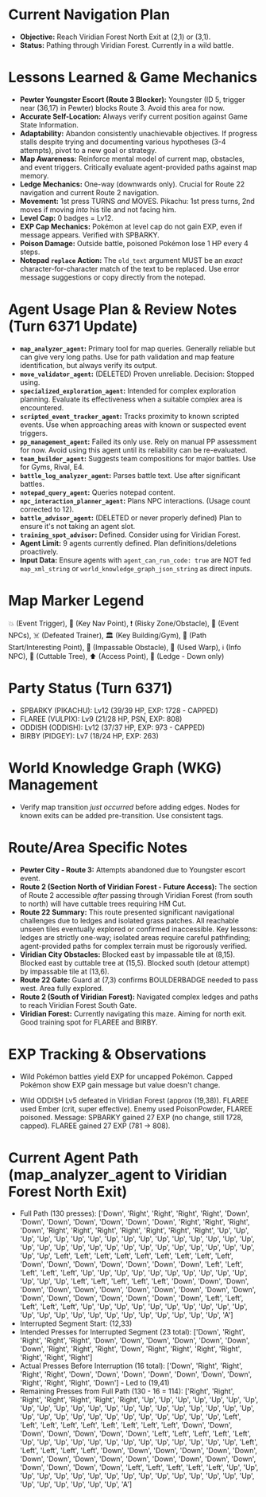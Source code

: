 # Current Navigation Plan
*   **Objective:** Reach Viridian Forest North Exit at (2,1) or (3,1).
*   **Status:** Pathing through Viridian Forest. Currently in a wild battle.

# Lessons Learned & Game Mechanics
*   **Pewter Youngster Escort (Route 3 Blocker):** Youngster (ID 5, trigger near (36,17) in Pewter) blocks Route 3. Avoid this area for now.
*   **Accurate Self-Location:** Always verify current position against Game State Information.
*   **Adaptability:** Abandon consistently unachievable objectives. If progress stalls despite trying and documenting various hypotheses (3-4 attempts), pivot to a new goal or strategy.
*   **Map Awareness:** Reinforce mental model of current map, obstacles, and event triggers. Critically evaluate agent-provided paths against map memory.
*   **Ledge Mechanics:** One-way (downwards only). Crucial for Route 22 navigation and current Route 2 navigation.
*   **Movement:** 1st press TURNS *and* MOVES. Pikachu: 1st press turns, 2nd moves if moving *into* his tile and not facing him.
*   **Level Cap:** 0 badges = Lv12.
*   **EXP Cap Mechanics:** Pokémon at level cap do not gain EXP, even if message appears. Verified with SPBARKY.
*   **Poison Damage:** Outside battle, poisoned Pokémon lose 1 HP every 4 steps.
*   **Notepad `replace` Action:** The `old_text` argument MUST be an *exact* character-for-character match of the text to be replaced. Use error message suggestions or copy directly from the notepad.

# Agent Usage Plan & Review Notes (Turn 6371 Update)
*   **`map_analyzer_agent`:** Primary tool for map queries. Generally reliable but can give very long paths. Use for path validation and map feature identification, but always verify its output.
*   **`move_validator_agent`:** (DELETED) Proven unreliable. Decision: Stopped using.
*   **`specialized_exploration_agent`:** Intended for complex exploration planning. Evaluate its effectiveness when a suitable complex area is encountered.
*   **`scripted_event_tracker_agent`:** Tracks proximity to known scripted events. Use when approaching areas with known or suspected event triggers.
*   **`pp_management_agent`:** Failed its only use. Rely on manual PP assessment for now. Avoid using this agent until its reliability can be re-evaluated.
*   **`team_builder_agent`:** Suggests team compositions for major battles. Use for Gyms, Rival, E4.
*   **`battle_log_analyzer_agent`:** Parses battle text. Use after significant battles.
*   **`notepad_query_agent`:** Queries notepad content.
*   **`npc_interaction_planner_agent`:** Plans NPC interactions. (Usage count corrected to 12).
*   **`battle_advisor_agent`:** (DELETED or never properly defined) Plan to ensure it's not taking an agent slot.
*   **`training_spot_advisor`:** Defined. Consider using for Viridian Forest.
*   **Agent Limit:** 9 agents currently defined. Plan definitions/deletions proactively.
*   **Input Data:** Ensure agents with `agent_can_run_code: true` are NOT fed `map_xml_string` or `world_knowledge_graph_json_string` as direct inputs.

# Map Marker Legend
💥 (Event Trigger), 🎯 (Key Nav Point), ❗ (Risky Zone/Obstacle), 💁 (Event NPCs), ☠️ (Defeated Trainer), 🏛️ (Key Building/Gym), 📍 (Path Start/Interesting Point), 🧱 (Impassable Obstacle), 🚪 (Used Warp), ℹ️ (Info NPC), 🌱 (Cuttable Tree), ⬆️ (Access Point), 🚧 (Ledge - Down only)

# Party Status (Turn 6371)
*   SPBARKY (PIKACHU): Lv12 (39/39 HP, EXP: 1728 - CAPPED)
*   FLAREE (VULPIX): Lv9 (21/28 HP, PSN, EXP: 808)
*   ODDISH (ODDISH): Lv12 (37/37 HP, EXP: 973 - CAPPED)
*   BIRBY (PIDGEY): Lv7 (18/24 HP, EXP: 263)

# World Knowledge Graph (WKG) Management
*   Verify map transition *just occurred* before adding edges. Nodes for known exits can be added pre-transition. Use consistent tags.

# Route/Area Specific Notes
*   **Pewter City - Route 3:** Attempts abandoned due to Youngster escort event.
*   **Route 2 (Section North of Viridian Forest - Future Access):** The section of Route 2 accessible *after* passing through Viridian Forest (from south to north) will have cuttable trees requiring HM Cut.
*   **Route 22 Summary:** This route presented significant navigational challenges due to ledges and isolated grass patches. All reachable unseen tiles eventually explored or confirmed inaccessible. Key lessons: ledges are strictly one-way; isolated areas require careful pathfinding; agent-provided paths for complex terrain must be rigorously verified.
*   **Viridian City Obstacles:** Blocked east by impassable tile at (8,15). Blocked east by cuttable tree at (15,5). Blocked south (detour attempt) by impassable tile at (13,6).
*   **Route 22 Gate:** Guard at (7,3) confirms BOULDERBADGE needed to pass west. Area fully explored.
*   **Route 2 (South of Viridian Forest):** Navigated complex ledges and paths to reach Viridian Forest South Gate.
*   **Viridian Forest:** Currently navigating this maze. Aiming for north exit. Good training spot for FLAREE and BIRBY.

# EXP Tracking & Observations
*   Wild Pokémon battles yield EXP for uncapped Pokémon. Capped Pokémon show EXP gain message but value doesn't change.

- Wild ODDISH Lv5 defeated in Viridian Forest (approx (19,38)). FLAREE used Ember (crit, super effective). Enemy used PoisonPowder, FLAREE poisoned. Message: SPBARKY gained 27 EXP (no change, still 1728, capped). FLAREE gained 27 EXP (781 -> 808).

# Current Agent Path (map_analyzer_agent to Viridian Forest North Exit)
*   Full Path (130 presses): ['Down', 'Right', 'Right', 'Right', 'Right', 'Down', 'Down', 'Down', 'Down', 'Down', 'Down', 'Down', 'Right', 'Right', 'Right', 'Down', 'Right', 'Right', 'Right', 'Right', 'Right', 'Right', 'Right', 'Up', 'Up', 'Up', 'Up', 'Up', 'Up', 'Up', 'Up', 'Up', 'Up', 'Up', 'Up', 'Up', 'Up', 'Up', 'Up', 'Up', 'Up', 'Up', 'Up', 'Up', 'Up', 'Up', 'Up', 'Up', 'Up', 'Up', 'Up', 'Up', 'Up', 'Up', 'Up', 'Left', 'Left', 'Left', 'Left', 'Left', 'Left', 'Left', 'Left', 'Left', 'Down', 'Down', 'Down', 'Down', 'Down', 'Down', 'Down', 'Left', 'Left', 'Left', 'Left', 'Left', 'Up', 'Up', 'Up', 'Up', 'Up', 'Up', 'Up', 'Up', 'Up', 'Up', 'Up', 'Up', 'Up', 'Left', 'Left', 'Left', 'Left', 'Left', 'Down', 'Down', 'Down', 'Down', 'Down', 'Down', 'Down', 'Down', 'Down', 'Down', 'Down', 'Down', 'Down', 'Down', 'Down', 'Down', 'Down', 'Down', 'Down', 'Left', 'Left', 'Left', 'Left', 'Left', 'Up', 'Up', 'Up', 'Up', 'Up', 'Up', 'Up', 'Up', 'Up', 'Up', 'Up', 'Up', 'Up', 'Up', 'Up', 'Up', 'Up', 'Up', 'Up', 'Up', 'Up', 'Up', 'A']
*   Interrupted Segment Start: (12,33)
*   Intended Presses for Interrupted Segment (23 total): ['Down', 'Right', 'Right', 'Right', 'Right', 'Down', 'Down', 'Down', 'Down', 'Down', 'Down', 'Down', 'Right', 'Right', 'Right', 'Down', 'Right', 'Right', 'Right', 'Right', 'Right', 'Right', 'Right']
*   Actual Presses Before Interruption (16 total): ['Down', 'Right', 'Right', 'Right', 'Right', 'Down', 'Down', 'Down', 'Down', 'Down', 'Down', 'Down', 'Right', 'Right', 'Right', 'Down'] - Led to (19,41)
*   Remaining Presses from Full Path (130 - 16 = 114): ['Right', 'Right', 'Right', 'Right', 'Right', 'Right', 'Right', 'Up', 'Up', 'Up', 'Up', 'Up', 'Up', 'Up', 'Up', 'Up', 'Up', 'Up', 'Up', 'Up', 'Up', 'Up', 'Up', 'Up', 'Up', 'Up', 'Up', 'Up', 'Up', 'Up', 'Up', 'Up', 'Up', 'Up', 'Up', 'Up', 'Up', 'Up', 'Up', 'Up', 'Left', 'Left', 'Left', 'Left', 'Left', 'Left', 'Left', 'Left', 'Left', 'Down', 'Down', 'Down', 'Down', 'Down', 'Down', 'Down', 'Left', 'Left', 'Left', 'Left', 'Left', 'Up', 'Up', 'Up', 'Up', 'Up', 'Up', 'Up', 'Up', 'Up', 'Up', 'Up', 'Up', 'Up', 'Left', 'Left', 'Left', 'Left', 'Left', 'Down', 'Down', 'Down', 'Down', 'Down', 'Down', 'Down', 'Down', 'Down', 'Down', 'Down', 'Down', 'Down', 'Down', 'Down', 'Down', 'Down', 'Down', 'Down', 'Left', 'Left', 'Left', 'Left', 'Left', 'Up', 'Up', 'Up', 'Up', 'Up', 'Up', 'Up', 'Up', 'Up', 'Up', 'Up', 'Up', 'Up', 'Up', 'Up', 'Up', 'Up', 'Up', 'Up', 'Up', 'Up', 'Up', 'A']